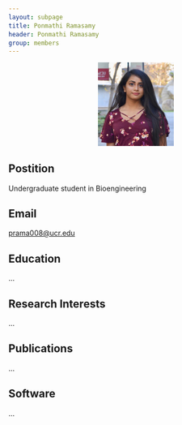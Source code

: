 ```yaml
---
layout: subpage
title: Ponmathi Ramasamy 
header: Ponmathi Ramasamy
group: members 
---
```


<p align="center"><a href="https://girke.bioinformatics.ucr.edu/members/ponmathi-ramasamy/"><img src="/members/ponmathi-ramasamy.jpeg" alt="image" style="width:150px;"/></a></p>

## Postition

Undergraduate student in Bioengineering

## Email 

prama008@ucr.edu  

## Education

...

## Research Interests

...

## Publications

...

## Software

...
